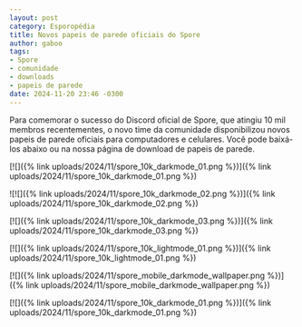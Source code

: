 ```yaml
---
layout: post
category: Esporopédia
title: Novos papeis de parede oficiais do Spore
author: gaboo
tags:
- Spore
- comunidade
- downloads
- papeis de parede
date: 2024-11-20 23:46 -0300
---
```

Para comemorar o sucesso do Discord oficial de Spore, que atingiu 10 mil membros recentementes, o novo time da comunidade disponibilizou novos papeis de parede oficiais para computadores e celulares. Você pode baixá-los abaixo ou na nossa página de download de papeis de parede.

[![]({% link uploads/2024/11/spore_10k_darkmode_01.png %})]({% link uploads/2024/11/spore_10k_darkmode_01.png %})

![![]({% link uploads/2024/11/spore_10k_darkmode_02.png %})]({% link uploads/2024/11/spore_10k_darkmode_02.png %})

[![]({% link uploads/2024/11/spore_10k_darkmode_03.png %})]({% link uploads/2024/11/spore_10k_darkmode_03.png %})

[![]({% link uploads/2024/11/spore_10k_lightmode_01.png %})]({% link uploads/2024/11/spore_10k_lightmode_01.png %})

[![]({% link uploads/2024/11/spore_mobile_darkmode_wallpaper.png %})]({% link uploads/2024/11/spore_mobile_darkmode_wallpaper.png %})

[![]({% link uploads/2024/11/spore_10k_darkmode_01.png %})]({% link uploads/2024/11/spore_10k_darkmode_01.png %})
